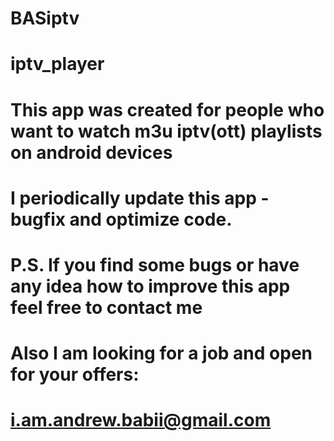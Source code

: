 # BASiptv
# iptv_player
# This app was created for people who want to watch m3u iptv(ott) playlists on android devices
# I periodically update this app - bugfix and optimize code.
# P.S. If you find some bugs or have any idea how to improve this app feel free to contact me
# Also I am looking for a job and open for your offers:
# i.am.andrew.babii@gmail.com
